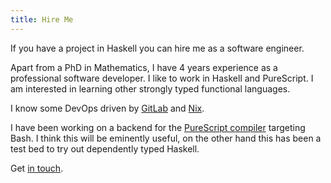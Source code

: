 ```yaml
---
title: Hire Me
---
```


If you have a project in Haskell you can hire me as a software
engineer.

Apart from a PhD in Mathematics, I have 4 years experience as a
professional software developer. I like to work in Haskell and
PureScript. I am interested in learning other strongly typed
functional languages.

I know some DevOps driven by [GitLab](https://gitlab.com) and
[Nix](https://nixos.org).

I have been working on a backend for the [PureScript
compiler](/posts/2022-06-27-pureshell-first-look.html) targeting
Bash. I think this will be eminently useful, on the other hand this
has been a test bed to try out dependently typed Haskell.

Get [in touch](/contact.html).
